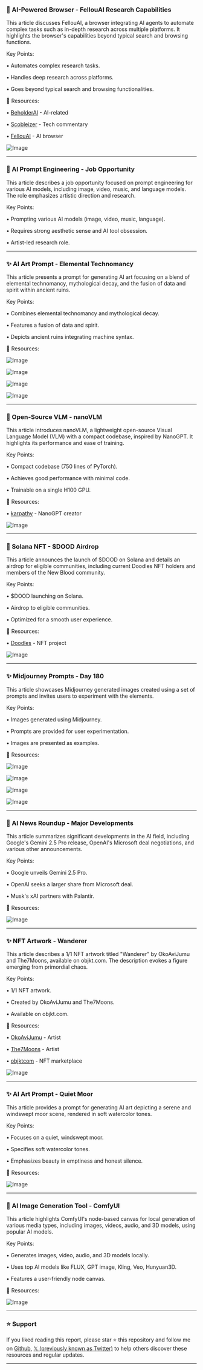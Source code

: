 ### 🤖 AI-Powered Browser - FellouAI Research Capabilities

This article discusses FellouAI, a browser integrating AI agents to automate complex tasks such as in-depth research across multiple platforms.  It highlights the browser's capabilities beyond typical search and browsing functions.

Key Points:

• Automates complex research tasks.


• Handles deep research across platforms.


• Goes beyond typical search and browsing functionalities.



🔗 Resources:

• [BeholderAI](https://x.com/beholdersai) - AI-related


• [Scobleizer](https://x.com/Scobleizer) - Tech commentary


• [FellouAI](https://x.com/FellouAI) - AI browser


![Image](https://pbs.twimg.com/media/GqNTZSSbAAAth9V?format=jpg&name=small)


---
### 🤖 AI Prompt Engineering - Job Opportunity

This article describes a job opportunity focused on prompt engineering for various AI models, including image, video, music, and language models.  The role emphasizes artistic direction and research.

Key Points:

•  Prompting various AI models (image, video, music, language).


•  Requires strong aesthetic sense and AI tool obsession.


•  Artist-led research role.



---
### ✨ AI Art Prompt - Elemental Technomancy

This article presents a prompt for generating AI art focusing on a blend of elemental technomancy, mythological decay, and the fusion of data and spirit within ancient ruins.

Key Points:

• Combines elemental technomancy and mythological decay.


• Features a fusion of data and spirit.


• Depicts ancient ruins integrating machine syntax.



🔗 Resources:


![Image](https://pbs.twimg.com/media/GqSsYSmboAANk_k?format=jpg&name=360x360)

![Image](https://pbs.twimg.com/media/GqSsYSnbAAIstLZ?format=jpg&name=360x360)

![Image](https://pbs.twimg.com/media/GqSsYSnaEAA2b58?format=jpg&name=360x360)

![Image](https://pbs.twimg.com/media/GqSsYUTbAAIUFOY?format=jpg&name=360x360)


---
### 🤖 Open-Source VLM - nanoVLM

This article introduces nanoVLM, a lightweight open-source Visual Language Model (VLM) with a compact codebase, inspired by NanoGPT.  It highlights its performance and ease of training.

Key Points:

•  Compact codebase (750 lines of PyTorch).


•  Achieves good performance with minimal code.


•  Trainable on a single H100 GPU.



🔗 Resources:

• [karpathy](https://x.com/karpathy) -  NanoGPT creator


![Image](https://pbs.twimg.com/media/GqSvxQfWgAAd8rw?format=jpg&name=small)


---
### 🚀 Solana NFT - $DOOD Airdrop

This article announces the launch of $DOOD on Solana and details an airdrop for eligible communities, including current Doodles NFT holders and members of the New Blood community.

Key Points:

•  $DOOD launching on Solana.


•  Airdrop to eligible communities.


•  Optimized for a smooth user experience.



🔗 Resources:

• [Doodles](https://x.com/doodles) - NFT project


![Image](https://pbs.twimg.com/tweet_video_thumb/GqSmk-JXsAEccye.jpg)


---
### ✨ Midjourney Prompts - Day 180

This article showcases Midjourney generated images created using a set of prompts and invites users to experiment with the elements.


Key Points:

•  Images generated using Midjourney.


•  Prompts are provided for user experimentation.


•  Images are presented as examples.



🔗 Resources:

![Image](https://pbs.twimg.com/media/GqGrYYkW4AAh8ow?format=jpg&name=360x360)

![Image](https://pbs.twimg.com/media/GqGrNYfWwAACdnt?format=jpg&name=360x360)

![Image](https://pbs.twimg.com/media/GqGrNXaWEAAYufm?format=jpg&name=360x360)

![Image](https://pbs.twimg.com/media/GqGrNW4XAAEikS4?format=jpg&name=360x360)


---
### 🤖 AI News Roundup - Major Developments

This article summarizes significant developments in the AI field, including Google's Gemini 2.5 Pro release, OpenAI's Microsoft deal negotiations, and various other announcements.


Key Points:

•  Google unveils Gemini 2.5 Pro.


•  OpenAI seeks a larger share from Microsoft deal.


•  Musk's xAI partners with Palantir.



🔗 Resources:


![Image](https://pbs.twimg.com/media/GqWN39HXgAE1zBS?format=jpg&name=small)


---
### ✨ NFT Artwork - Wanderer

This article describes a 1/1 NFT artwork titled "Wanderer" by OkoAviJumu and The7Moons, available on objkt.com.  The description evokes a figure emerging from primordial chaos.

Key Points:

• 1/1 NFT artwork.


• Created by OkoAviJumu and The7Moons.


• Available on objkt.com.



🔗 Resources:

• [OkoAviJumu](https://x.com/OkoAviJumu) - Artist


• [The7Moons](https://x.com/The7Moons) - Artist


• [objktcom](https://x.com/objktcom) - NFT marketplace


![Image](https://pbs.twimg.com/media/GqVW_vJa0AAlxw1?format=jpg&name=small)


---
### ✨ AI Art Prompt - Quiet Moor

This article provides a prompt for generating AI art depicting a serene and windswept moor scene, rendered in soft watercolor tones.

Key Points:

•  Focuses on a quiet, windswept moor.


•  Specifies soft watercolor tones.


•  Emphasizes beauty in emptiness and honest silence.



🔗 Resources:


![Image](https://pbs.twimg.com/media/GqWEVXObEAERzR7?format=jpg&name=small)


---
### 🚀 AI Image Generation Tool - ComfyUI

This article highlights ComfyUI's node-based canvas for local generation of various media types, including images, videos, audio, and 3D models, using popular AI models.

Key Points:

• Generates images, video, audio, and 3D models locally.


• Uses top AI models like FLUX, GPT image, Kling, Veo, Hunyuan3D.


• Features a user-friendly node canvas.



🔗 Resources:


![Image](https://pbs.twimg.com/amplify_video_thumb/1919886854578700289/img/EjLayRLat7PromG0.jpg)


---

### ⭐️ Support

If you liked reading this report, please star ⭐️ this repository and follow me on [Github](https://github.com/Drix10), [𝕏 (previously known as Twitter)](https://x.com/DRIX_10_) to help others discover these resources and regular updates.

---